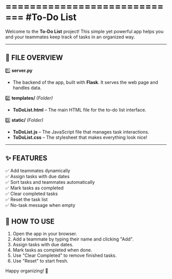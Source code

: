 =============================
#To-Do List       
=============================

Welcome to the **To-Do List** project! This simple yet powerful app helps you and your teammates keep track of tasks in an organized way.

---------------------------------
📂 FILE OVERVIEW
---------------------------------

1️⃣ **server.py**  
   - The backend of the app, built with **Flask**. It serves the web page and handles data.

2️⃣ **templates/** _(Folder)_  
   - **ToDoList.html** – The main HTML file for the to-do list interface.

3️⃣ **static/** _(Folder)_  
   - **ToDoList.js** – The JavaScript file that manages task interactions.  
   - **ToDoList.css** – The stylesheet that makes everything look nice!

---------------------------------
✨ FEATURES
---------------------------------

✅ Add teammates dynamically  
✅ Assign tasks with due dates  
✅ Sort tasks and teammates automatically  
✅ Mark tasks as completed  
✅ Clear completed tasks  
✅ Reset the task list  
✅ No-task message when empty  


🚀 HOW TO USE
---------------------------------
1. Open the app in your browser.  
2. Add a teammate by typing their name and clicking "Add".  
3. Assign tasks with due dates.  
4. Mark tasks as completed when done.  
5. Use "Clear Completed" to remove finished tasks.  
6. Use "Reset" to start fresh.  

Happy organizing! 🎉


